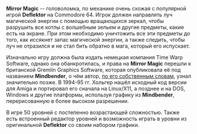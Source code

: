 **Mirror Magic** -- головоломка, по механике очень схожая с популярной игрой **Deflektor** на Commodore 64. Игрок должен направлять луч магической энергии с помощью вращающихся зеркал, чтобы разрушить все котлы с волшебным зельем и другие предметы, какие есть на экране. При этом необходимо уничтожить все эти предметы до того, как иссякнет запас магической энергии, а также следить, чтобы луч не отразился и не стал бить обратно в мага, который его испускает.

Изначально игру должна была издать немецкая компания Time Warp Software, однако она обанкротилась, и права на **Mirror Magic** перешли к британской Gremlin Graphics Software, которая опубликовала её под названием **Mindbender**, о чём автор, [по его собственным словам](https://www.artsoft.org/forum/viewtopic.php?p=15665#p15665), узнал значительно позже. В 1994-95 гг. Хольгер нашёл исходный код версии для Amiga и портировал его сначала на Linux/X11, а позднее и на DOS, Windows и другие платформы, используя графику из **Mindbender**, перерисованную в более высоком разрешении.

В игре 50 уровней с постепенно возрастающей сложностью. Также есть встроенный редактор уровней и возможность играть в уровни из оригинальной **Deflektor** со своим набором графики.
